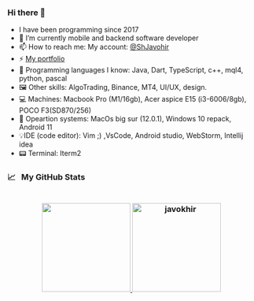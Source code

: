 ### Hi there 👋 
- I have been programming since 2017    
- 🔭 I’m currently mobile and backend software developer
- 📫 How to reach me: My account: [@ShJavohir](https://t.me/ShJavohir)
- ⚡ [My portfolio](https://t.me/ShJavohir_portfolio)
- 🧩 Programming languages I know: Java, Dart, TypeScript, c++, mql4, python, pascal
- 🖼 Other skills: AlgoTrading, Binance, MT4, UI/UX, design.
- 💻 Machines: Macbook Pro (M1/16gb), Acer aspice E15 (i3-6006/8gb), POCO F3(SD870/256)
- 🔧 Opeartion systems: MacOs big sur (12.0.1), Windows 10 repack, Android 11
- 💡IDE (code editor): Vim ;) ,VsCode, Android studio, WebStorm, Intellij idea
- 📟 Terminal: Iterm2


<h3>
  <summary>
    📈  &nbsp; My GitHub Stats
  </summary> 
  
  <br> 

  <p align="center">
   <a href="https://github.com/shjavokhir">
    <img height="180em" src="https://github-readme-stats-eight-theta.vercel.app/api?username=shjavokhir&show_icons=true&theme=material-palenight&count_private=true"/>
    <img height="180em" src="https://github-readme-stats.vercel.app/api/top-langs/?username=shjavokhir&show_icons=true&theme=material-palenight&layout=compact" alt="javokhir" />
  </a>
</p>
</h3> 
<!--
**ShJavokhir/ShJavokhir** is a ✨ _special_ ✨ repository because its `README.md` (this file) appears on your GitHub profile.

Here are some ideas to get you started:

- 👯 I’m looking to collaborate on ...
- 🤔 I’m looking for help with ...
- 💬 Ask me about ...
- 😄 Pronouns: ...
- ⚡ Fun fact: ...
-->
 
